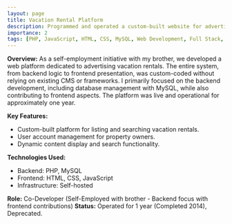 ```yaml
---
layout: page
title: Vacation Rental Platform
description: Programmed and operated a custom-built website for advertising vacation rentals for one year as a self-employment venture.
importance: 2
tags: [PHP, JavaScript, HTML, CSS, MySQL, Web Development, Full Stack, Entrepreneurship, Backend, Frontend]
---
```


**Overview:**
As a self-employment initiative with my brother, we developed a web platform dedicated to advertising vacation rentals. The entire system, from backend logic to frontend presentation, was custom-coded without relying on existing CMS or frameworks. I primarily focused on the backend development, including database management with MySQL, while also contributing to frontend aspects. The platform was live and operational for approximately one year.

**Key Features:**
*   Custom-built platform for listing and searching vacation rentals.
*   User account management for property owners.
*   Dynamic content display and search functionality.

**Technologies Used:**
*   Backend: PHP, MySQL
*   Frontend: HTML, CSS, JavaScript
*   Infrastructure: Self-hosted

**Role:** Co-Developer (Self-Employed with brother - Backend focus with frontend contributions)
**Status:** Operated for 1 year (Completed 2014), Deprecated.
